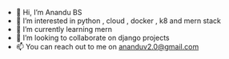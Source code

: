 - 👋 Hi, I’m Anandu BS
- 👀 I’m interested in python , cloud , docker , k8 and mern stack
- 🌱 I’m currently learning mern
- 💞️ I’m looking to collaborate on django projects
- 📫 You can reach out to me on ananduv2.0@gmail.com

<!---
ananduv2/ananduv2 is a ✨ special ✨ repository because its `README.md` (this file) appears on your GitHub profile.
You can click the Preview link to take a look at your changes.
--->
